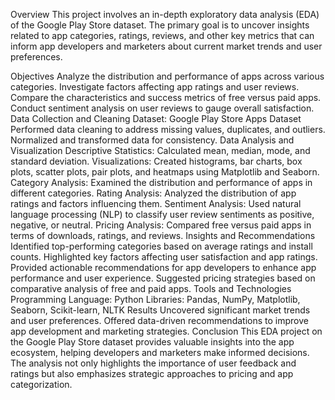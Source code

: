 Overview
This project involves an in-depth exploratory data analysis (EDA) of the Google Play Store dataset. The primary goal is to uncover insights related to app categories, ratings, reviews, and other key metrics that can inform app developers and marketers about current market trends and user preferences.

Objectives
Analyze the distribution and performance of apps across various categories.
Investigate factors affecting app ratings and user reviews.
Compare the characteristics and success metrics of free versus paid apps.
Conduct sentiment analysis on user reviews to gauge overall satisfaction.
Data Collection and Cleaning
Dataset: Google Play Store Apps Dataset
Performed data cleaning to address missing values, duplicates, and outliers.
Normalized and transformed data for consistency.
Data Analysis and Visualization
Descriptive Statistics: Calculated mean, median, mode, and standard deviation.
Visualizations: Created histograms, bar charts, box plots, scatter plots, pair plots, and heatmaps using Matplotlib and Seaborn.
Category Analysis: Examined the distribution and performance of apps in different categories.
Rating Analysis: Analyzed the distribution of app ratings and factors influencing them.
Sentiment Analysis: Used natural language processing (NLP) to classify user review sentiments as positive, negative, or neutral.
Pricing Analysis: Compared free versus paid apps in terms of downloads, ratings, and reviews.
Insights and Recommendations
Identified top-performing categories based on average ratings and install counts.
Highlighted key factors affecting user satisfaction and app ratings.
Provided actionable recommendations for app developers to enhance app performance and user experience.
Suggested pricing strategies based on comparative analysis of free and paid apps.
Tools and Technologies
Programming Language: Python
Libraries: Pandas, NumPy, Matplotlib, Seaborn, Scikit-learn, NLTK
Results
Uncovered significant market trends and user preferences.
Offered data-driven recommendations to improve app development and marketing strategies.
Conclusion
This EDA project on the Google Play Store dataset provides valuable insights into the app ecosystem, helping developers and marketers make informed decisions. The analysis not only highlights the importance of user feedback and ratings but also emphasizes strategic approaches to pricing and app categorization.
